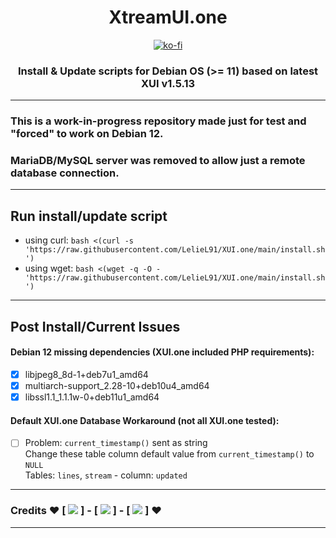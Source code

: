 <h1 align="center">XtreamUI.one</h1>

<p align="center">
  <a href="https://ko-fi.com/leliel91">
    <img src="https://ko-fi.com/img/githubbutton_sm.svg"
      alt="ko-fi"></a>
</p>

<h3 align="center">Install &amp; Update scripts for Debian OS (>= 11) based on latest XUI v1.5.13</h3>

---

### This is a work-in-progress repository made just for test and "forced" to work on Debian 12.
### MariaDB/MySQL server was removed to allow just a remote database connection.

---

## Run install/update script

- using curl: `bash <(curl -s 'https://raw.githubusercontent.com/LelieL91/XUI.one/main/install.sh')`
- using wget: `bash <(wget -q -O - 'https://raw.githubusercontent.com/LelieL91/XUI.one/main/install.sh')`

---

## Post Install/Current Issues
#### Debian 12 missing dependencies (XUI.one included PHP requirements): 
- [x] libjpeg8_8d-1+deb7u1_amd64
- [x] multiarch-support_2.28-10+deb10u4_amd64
- [x] libssl1.1_1.1.1w-0+deb11u1_amd64
#### Default XUI.one Database Workaround (not all XUI.one tested):
- [ ] Problem: `current_timestamp()` sent as string
<br>Change these table column default value from `current_timestamp()` to `NULL`
<br>Tables: `lines`, `stream` - column: `updated`

---

### Credits ♥ [ [![](https://img.shields.io/badge/amidevous-%23121011.svg?style=for-the-badge?style=flat-square&logo=github&logoColor=white)](https://github.com/amidevous/xui.one) ] - [ [![](https://img.shields.io/badge/DRM_Scripts-%23121011.svg?style=for-the-badge?style=flat-square&logo=github&logoColor=white)](https://github.com/DRM-Scripts/XUI-One) ] - [ [![](https://img.shields.io/badge/emre1393-%23121011.svg?style=for-the-badge?style=flat-square&logo=github&logoColor=white)](https://github.com/emre1393/xtreamui_mirror) ] ♥

---
